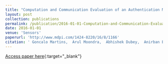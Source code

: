 ```yaml
---
title: "Computation and Communication Evaluation of an Authentication Mechanism for Time-Triggered Networked Control Systems"
layout: post
collection: publications
permalink: /publication/2016-01-01-Computation-and-Communication-Evaluation-of-an-Authentication-Mechanism-for-Time-Triggered-Networked-Control-Systems
date: 2016-01-01
venue: 'Sensors'
paperurl: 'http://www.mdpi.com/1424-8220/16/8/1166'
citation: ' Goncalo Martins,  Arul Moondra,  Abhishek Dubey,  Anirban Bhattacharjee,  Xenofon Koutsoukos, &quot;Computation and Communication Evaluation of an Authentication Mechanism for Time-Triggered Networked Control Systems.&quot; Sensors, 2016.'
---
```

[Access paper here](http://www.mdpi.com/1424-8220/16/8/1166){:target="_blank"}
